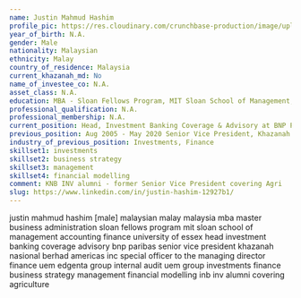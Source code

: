 ```yaml
---
name: Justin Mahmud Hashim
profile_pic: https://res.cloudinary.com/crunchbase-production/image/upload/c_thumb,h_170,w_170,f_auto,g_faces,z_0.7,b_white,q_auto:eco,dpr_1/v1472061143/qlequkegtq0ziqpgqpec.jpg
year_of_birth: N.A.
gender: Male
nationality: Malaysian
ethnicity: Malay
country_of_residence: Malaysia
current_khazanah_md: No
name_of_investee_co: N.A.
asset_class: N.A.
education: MBA - Sloan Fellows Program, MIT Sloan School of Management, BA, Accounting and Finance (University of Essex)
professional_qualification: N.A.
professional_membership: N.A.
current_position: Head, Investment Banking Coverage & Advisory at BNP Paribas Malaysia
previous_position: Aug 2005 - May 2020 Senior Vice President, Khazanah Nasional Berhad, Jul 2014 - Jun 2018 Senior Vice President, Khazanah Americas Inc, Jul 2009 - Jun 2011 Special Officer to the Managing Director, Khazanah Nasional Berhad, Aug 2001 - Jul 2005 Finance, UEM Edgenta Berhad, Aug 2000 -Jul 2001 Group Internal Audit, UEM Group Berhad
industry_of_previous_position: Investments, Finance
skillset1: investments
skillset2: business strategy
skillset3: management
skillset4: financial modelling
comment: KNB INV alumni - former Senior Vice President covering Agri
slug: https://www.linkedin.com/in/justin-hashim-12927b1/
---
```


justin mahmud hashim [male] malaysian malay malaysia mba master business administration sloan fellows program mit sloan school of management accounting finance university of essex head investment banking coverage advisory bnp paribas senior vice president khazanah nasional berhad americas inc special officer to the managing director finance uem edgenta group internal audit uem group investments finance business strategy management financial modelling inb inv alumni covering agriculture